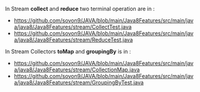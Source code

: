 In Stream <b>collect</b> and <b>reduce</b> two terminal operation are in :
*  https://github.com/sovon9/JAVA/blob/main/Java8Features/src/main/java/java8/Java8Features/stream/CollectTest.java
*  https://github.com/sovon9/JAVA/blob/main/Java8Features/src/main/java/java8/Java8Features/stream/ReduceTest.java

In Stream Collectors <B>toMap</B> and <B>groupingBy</B> is in :
*  https://github.com/sovon9/JAVA/blob/main/Java8Features/src/main/java/java8/Java8Features/stream/CollectionMap.java
*  https://github.com/sovon9/JAVA/blob/main/Java8Features/src/main/java/java8/Java8Features/stream/GroupingByTest.java
